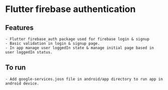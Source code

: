 # Flutter firebase authentication

## Features
    - Flutter firebase_auth package used for firebase login & signup
    - Basic validation in login & signup page.
    - In app manage user loggedIn state & manage initial page based in user loggedIn status.


## To run
    - Add google-services.josn file in android/app directory to run app in android device.

